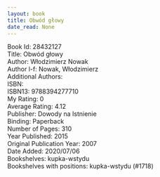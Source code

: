 ```yaml
---
layout: book
title: Obwód głowy
date_read: None
---
```


Book Id: 28432127<br />
Title: Obwód głowy<br />
Author: Włodzimierz Nowak<br />
Author l-f: Nowak, Włodzimierz<br />
Additional Authors: <br />
ISBN: <br />
ISBN13: 9788394277710<br />
My Rating: 0<br />
Average Rating: 4.12<br />
Publisher: Dowody na Istnienie<br />
Binding: Paperback<br />
Number of Pages: 310<br />
Year Published: 2015<br />
Original Publication Year: 2007<br />
Date Added: 2020/07/06<br />
Bookshelves: kupka-wstydu<br />
Bookshelves with positions: kupka-wstydu (#1718)<br />

